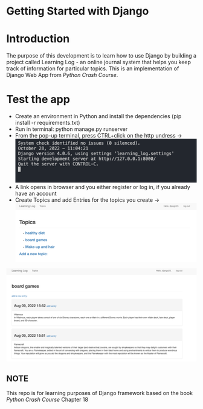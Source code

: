 # Getting Started with Django

# Introduction
The purpose of this development is to learn how to use Django by building a project called Learning Log - an online journal system that helps you keep track of information for particular topics. This is an implementation of Django Web App from *Python Crash Course*.

# Test the app
- Create an environment in Python and install the dependencies (pip install -r requirements.txt)
- Run in terminal: python manage.py runserver
- From the pop-up terminal, press CTRL+click on the http undress -> ![plot](./doc/terminal.png)
- A link opens in browser and you either register or log in, if you already have an account
- Create Topics and add Entries for the topics you create -> ![plot](./doc/topics.png)

![plot](./doc/entries.png)

## NOTE
This repo is for learning purposes of Django framework based on the book *Python Crash Course* Chapter 18